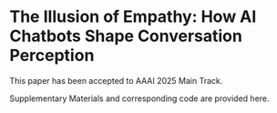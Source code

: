 # The Illusion of Empathy: How AI Chatbots Shape Conversation Perception
This paper has been accepted to AAAI 2025 Main Track.


Supplementary Materials and corresponding code are provided here. 
